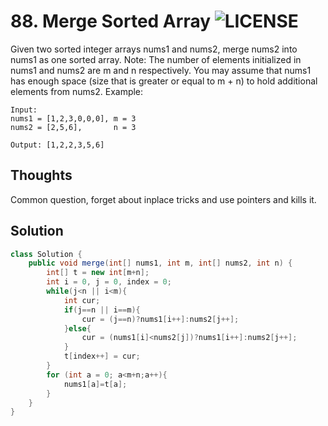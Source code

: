 # 88. Merge Sorted Array ![LICENSE](https://img.shields.io/badge/Rank-Easy-green)
Given two sorted integer arrays nums1 and nums2, merge nums2 into nums1 as one sorted array.
Note:
The number of elements initialized in nums1 and nums2 are m and n respectively.
You may assume that nums1 has enough space (size that is greater or equal to m + n) to hold additional elements from nums2.
Example:
```
Input:
nums1 = [1,2,3,0,0,0], m = 3
nums2 = [2,5,6],       n = 3

Output: [1,2,2,3,5,6]
```
## Thoughts
Common question, forget about inplace tricks and use pointers and kills it.


## Solution
```java
class Solution {
    public void merge(int[] nums1, int m, int[] nums2, int n) {
        int[] t = new int[m+n];
        int i = 0, j = 0, index = 0;
        while(j<n || i<m){
            int cur;
            if(j==n || i==m){
                cur = (j==n)?nums1[i++]:nums2[j++];
            }else{
                cur = (nums1[i]<nums2[j])?nums1[i++]:nums2[j++];
            }
            t[index++] = cur;
        }
        for (int a = 0; a<m+n;a++){
            nums1[a]=t[a];
        }
    }
}
```